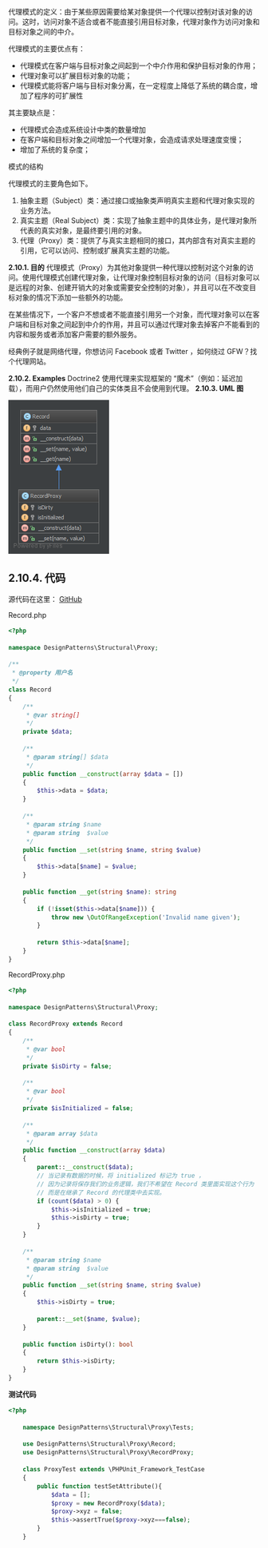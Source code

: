 代理模式的定义：由于某些原因需要给某对象提供一个代理以控制对该对象的访问。这时，访问对象不适合或者不能直接引用目标对象，代理对象作为访问对象和目标对象之间的中介。

代理模式的主要优点有：

- 代理模式在客户端与目标对象之间起到一个中介作用和保护目标对象的作用；
- 代理对象可以扩展目标对象的功能；
- 代理模式能将客户端与目标对象分离，在一定程度上降低了系统的耦合度，增加了程序的可扩展性


其主要缺点是：

- 代理模式会造成系统设计中类的数量增加
- 在客户端和目标对象之间增加一个代理对象，会造成请求处理速度变慢；
- 增加了系统的复杂度；

模式的结构

代理模式的主要角色如下。

1. 抽象主题（Subject）类：通过接口或抽象类声明真实主题和代理对象实现的业务方法。
2. 真实主题（Real Subject）类：实现了抽象主题中的具体业务，是代理对象所代表的真实对象，是最终要引用的对象。
3. 代理（Proxy）类：提供了与真实主题相同的接口，其内部含有对真实主题的引用，它可以访问、控制或扩展真实主题的功能。

**2.10.1. 目的**
代理模式（Proxy）为其他对象提供一种代理以控制对这个对象的访问。使用代理模式创建代理对象，让代理对象控制目标对象的访问（目标对象可以是远程的对象、创建开销大的对象或需要安全控制的对象），并且可以在不改变目标对象的情况下添加一些额外的功能。

在某些情况下，一个客户不想或者不能直接引用另一个对象，而代理对象可以在客户端和目标对象之间起到中介的作用，并且可以通过代理对象去掉客户不能看到的内容和服务或者添加客户需要的额外服务。

经典例子就是网络代理，你想访问 Facebook 或者 Twitter ，如何绕过 GFW？找个代理网站。

**2.10.2. Examples**
Doctrine2 使用代理来实现框架的 “魔术”（例如：延迟加载），而用户仍然使用他们自己的实体类且不会使用到代理。
**2.10.3. UML 图**

![](../../images/DesignPatterns/Proxy.png)

## 2.10.4. 代码

源代码在这里： [GitHub](https://github.com/domnikl/DesignPatternsPHP/tree/master/Structural/Proxy)

Record.php
```php
<?php

namespace DesignPatterns\Structural\Proxy;

/**
 * @property 用户名
 */
class Record
{
    /**
     * @var string[]
     */
    private $data;

    /**
     * @param string[] $data
     */
    public function __construct(array $data = [])
    {
        $this->data = $data;
    }

    /**
     * @param string $name
     * @param string  $value
     */
    public function __set(string $name, string $value)
    {
        $this->data[$name] = $value;
    }

    public function __get(string $name): string
    {
        if (!isset($this->data[$name])) {
            throw new \OutOfRangeException('Invalid name given');
        }

        return $this->data[$name];
    }
}
```
RecordProxy.php
```php
<?php

namespace DesignPatterns\Structural\Proxy;

class RecordProxy extends Record
{
    /**
     * @var bool
     */
    private $isDirty = false;

    /**
     * @var bool
     */
    private $isInitialized = false;
    
    /**
     * @param array $data
     */
    public function __construct(array $data)
    {
        parent::__construct($data);
        // 当记录有数据的时候，将 initialized 标记为 true ，
        // 因为记录将保存我们的业务逻辑，我们不希望在 Record 类里面实现这个行为
        // 而是在继承了 Record 的代理类中去实现。
        if (count($data) > 0) {
            $this->isInitialized = true;
            $this->isDirty = true;
        }
    }
    
    /**
     * @param string $name
     * @param string  $value
     */
    public function __set(string $name, string $value)
    {
        $this->isDirty = true;
    
        parent::__set($name, $value);
    }
    
    public function isDirty(): bool
    {
        return $this->isDirty;
    }
}
```
**测试代码**

```php
<?php

    namespace DesignPatterns\Structural\Proxy\Tests;
    
    use DesignPatterns\Structural\Proxy\Record;
    use DesignPatterns\Structural\Proxy\RecordProxy;
    
    class ProxyTest extends \PHPUnit_Framework_TestCase
    {
        public function testSetAttribute(){
            $data = [];
            $proxy = new RecordProxy($data);
            $proxy->xyz = false;
            $this->assertTrue($proxy->xyz===false);
        }
    }
```